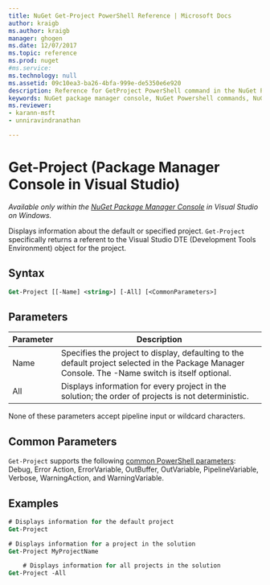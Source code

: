 ```yaml
---
title: NuGet Get-Project PowerShell Reference | Microsoft Docs
author: kraigb
ms.author: kraigb
manager: ghogen
ms.date: 12/07/2017
ms.topic: reference
ms.prod: nuget
#ms.service:
ms.technology: null
ms.assetid: 09c10ea3-ba26-4bfa-999e-de5350e6e920
description: Reference for GetProject PowerShell command in the NuGet Package Manager Console in Visual Studio.
keywords: NuGet package manager console, NuGet Powershell commands, NuGet Powershell reference, Get-Project
ms.reviewer:
- karann-msft
- unniravindranathan

---
```


# Get-Project (Package Manager Console in Visual Studio)

*Available only within the [NuGet Package Manager Console](Package-Manager-Console.md) in Visual Studio on Windows.*

Displays information about the default or specified project. `Get-Project` specifically returns a referent to the Visual Studio DTE (Development Tools Environment) object for the project.

## Syntax

```ps
Get-Project [[-Name] <string>] [-All] [<CommonParameters>]
```

## Parameters

| Parameter | Description |
| --- | --- |
| Name | Specifies the project to display, defaulting to the default project selected in the Package Manager Console. The -Name switch is itself optional. |
| All | Displays information for every project in the solution; the order of projects is not deterministic. |

None of these parameters accept pipeline input or wildcard characters.

## Common Parameters

`Get-Project` supports the following [common PowerShell parameters](http://go.microsoft.com/fwlink/?LinkID=113216): Debug, Error Action, ErrorVariable, OutBuffer, OutVariable, PipelineVariable, Verbose, WarningAction, and WarningVariable.

## Examples

```ps
# Displays information for the default project
Get-Project

# Displays information for a project in the solution
Get-Project MyProjectName

    # Displays information for all projects in the solution
Get-Project -All
```